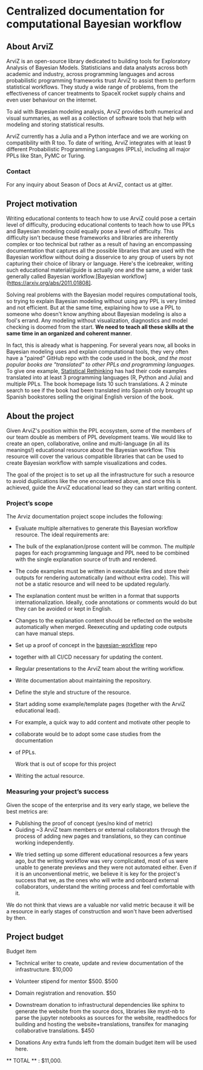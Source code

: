 # Centralized documentation for computational Bayesian workflow

## About ArviZ
ArviZ is an open-source library dedicated to building tools for Exploratory Analysis of Bayesian Models. 
Statisticians and data analysts across both academic and industry, across programming languages 
and across probabilistic programming frameworks trust ArviZ to assist them to perform statistical workflows. 
They study a wide range of problems, from the effectiveness of cancer treatments 
to SpaceX rocket supply chains and even user behaviour on the internet.

To aid with Bayesian modeling analysis, ArviZ provides both numerical and visual summaries,
as well as a collection of software tools that help with modeling and storing statistical results.

ArviZ currently has a Julia and a Python interface and we are working on compatibility with R too.
To date of writing, ArviZ integrates with at least 9 different Probabilistic Programming Languages (PPLs),
including all major PPLs like Stan, PyMC or Turing.

### Contact 
For any inquiry about Season of Docs at ArviZ, contact us at gitter.

## Project motivation
Writing educational contents to teach how to use ArviZ  could pose a certain level of difficulty, producing educational contents to teach
how to use PPLs and Bayesian modeling could equally pose a level of difficulty. This difficulty isn't because these frameworks and libraries are inherently complex or too technical but rather as a result of having an encompassing documentation that captures all
the possible libraries that are used with the Bayesian workflow
without doing a disservice to any group of users by not capturing their choice of library or language. 
Here's the icebreaker, writing such educational material/guide is actually one and the same, 
a wider task generally called Bayesian workflow.[Bayesian workflow](https://arxiv.org/abs/2011.01808].

Solving real problems with the Bayesian model requires computational tools, 
so trying to explain Bayesian modeling without using any PPL is very limited and not efficient. 
But at the same time, explaining how to use a PPL to someone who doesn't know 
anything about Bayesian modeling is also a fool's errand. 
Any modeling without visualization, diagnostics and model checking is 
doomed from the start.
**We need to teach all these skills at the same time in an organized and coherent manner**.

In fact, this is already what is happening. For several years now, 
all books in Bayesian modeling uses and explain computational tools, 
they very often have a "paired" GitHub repo with the code used in the book, 
_and the most popular books are "translated" to other PPLs and programming languages._ 
To give one example, [Statistical Rethinking](https://xcelab.net/rm/statistical-rethinking/)
has had their code examples translated into at least 3 programming languages 
(R, Python and Julia) and multiple PPLs. The book homepage lists 10 such translations. 
A 2 minute search to see if the book had been translated into Spanish only 
brought up Spanish bookstores selling the original English version of the book.

## About the project
Given ArviZ's position within the PPL ecosystem, some of the members of our team 
double as members of PPL development teams. We would like to create an open, collaborative, online 
and multi-language (in all its meanings!) educational resource about the Bayesian workflow. This resource will cover the various compatible libraries that can be used to create Bayesian workflow with sample visualizations and codes.

The goal of the project is to set up all the infrastructure for such a resource to 
avoid duplications like the one encountered above, and once this is achieved, guide the ArviZ educational lead 
so they can start writing content.

### Project’s scope
The Arviz documentation project scope includes the following:
* Evaluate multiple alternatives to generate this Bayesian workflow resource. 
  The ideal requirements are:
- The bulk of the explanation/prose content will be common. 
  The _multiple_ pages for each programming language and PPL need to be combined 
  with the single explanation source of truth and rendered.
- The code examples must be written in executable files and store their outputs
  for rendering automatically (and without extra code). 
  This will not be a static resource and will need to be updated regularly.
- The explanation content must be written in a format that supports internationalization. 
  Ideally, code annotations or comments would do but they can be avoided or kept in English.

- Changes to the explanation content should be reflected on the website automatically
  when merged. Reexecuting and updating code outputs can have manual steps.
* Set up  a proof of concept in the [bayesian-workflow](https://xcelab.net/rm/statistical-rethinking/) repo
* together with all CI/CD necessary for updating the content.
* Regular presentations to the ArviZ team about the writing workflow.
* Write documentation about maintaining the repository.
* Define the style and structure of the resource.
* Start adding some example/template pages (together with the ArviZ educational lead). 
* For example, a quick way to add content and motivate other people to 
* collaborate would be to adopt some case studies from the documentation 
* of PPLs.

  Work that is out of scope for this project
* Writing the actual resource.

### Measuring your project’s success
Given the scope of the enterprise and its very early stage, we believe the best metrics are:
* Publishing the proof of concept (yes/no kind of metric)
* Guiding ~3 ArviZ team members or external collaborators through the process of adding new pages and translations, 
  so they can continue working independently.
- We tried setting up some different educational resources a few years ago, but 
  the writing workflow was very complicated, most of us were unable to 
  generate previews and they were not automated either. Even if it is an 
  unconventional metric, we believe it is key for the project's success 
  that we, as the ones who will write and onboard external collaborators, 
  understand the writing process and feel comfortable with it.

 We do not think that views are a valuable nor valid metric because it will be a resource in 
 early stages of construction and won't have been advertised by then.

## Project budget

Budget item

* Technical writer to create, update and review documentation of the infrastructure.
$10,000
* Volunteer stipend for mentor $500.
 $500
* Domain registration and renovation.
$50
* Downstream donation to infrastructural dependencies like sphinx to generate the website from the source docs, libraries like myst-nb to parse the jupyter notebooks as  sources for the website, readthedocs for building and hosting the website+translations, transifex for managing collaborative translations. 
 $450
 
* Donations
 Any extra funds left from the domain budget item will be used here.


** TOTAL ** : $11,000.


